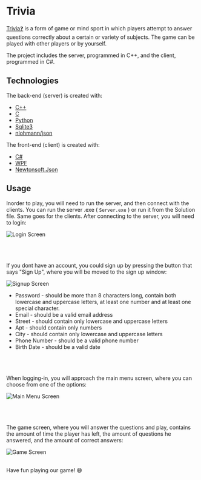 # Trivia

[Trivia❓](https://en.wikipedia.org/wiki/Trivia) is a form of game or mind sport in which players attempt to answer 
questions correctly about a certain or variety of subjects. The game can be played with other players or by yourself.

The project includes the server, programmed in C++, and the client, programmed in C#.

## Technologies

The back-end (server) is created with:
* [C++](https://isocpp.org/)
* [C](https://www.gnu.org/software/gnu-c-manual/)
* [Python](https://www.python.org/)
* [Sqlite3](https://www.sqlite.org/index.html)
* [nlohmann/json](https://github.com/nlohmann/json)

The front-end (client) is created with:
* [C#](https://docs.microsoft.com/en-us/dotnet/csharp/)
* [WPF](https://docs.microsoft.com/en-us/dotnet/desktop/wpf/?view=netdesktop-5.0)
* [Newtonsoft.Json](https://www.newtonsoft.com/json)

## Usage

Inorder to play, you will need to run the server, and then connect with the clients.
You can run the server .exe ( ```Server.exe``` ) or run it from the Solution file. Same goes for the clients.
After connecting to the server, you will need to login:

<img src="https://i.imgur.com/zuKZnt1.png" alt="Login Screen">
<br><br/>
<br><br/>

If you dont have an account, you could sign up by pressing the button that says "Sign Up",
where you will be moved to the sign up window:

<img src="https://i.imgur.com/eUMj4n0.png" alt="Signup Screen">

* Password     - should be more than 8 characters long, contain both lowercase and uppercase letters, at least one number and at least one special character.
* Email        - should be a valid email address
* Street       - should contain only lowercase and uppercase letters
* Apt          - should contain only numbers
* City         - should contain only lowercase and uppercase letters
* Phone Number - should be a valid phone number
* Birth Date   - should be a valid date
<br><br/>
<br><br/>


When logging-in, you will approach the main menu screen, where you can choose from one of the options:

<img src="https://i.imgur.com/7yTKpPh.png" alt="Main Menu Screen">
<br><br/>
<br><br/>

The game screen, where you will answer the questions and play, contains the amount of time the player has left, 
the amount of questions he answered, and the amount of correct answers:

<img src="https://i.imgur.com/8tqFGnt.png" alt="Game Screen">
<br><br/>

Have fun playing our game! 😄

## 
